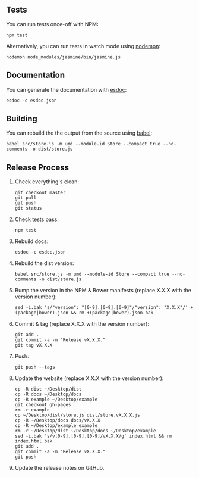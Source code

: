 ## Tests

You can run tests once-off with NPM:

```
npm test
```

Alternatively, you can run tests in watch mode using
[nodemon](http://nodemon.io):

```
nodemon node_modules/jasmine/bin/jasmine.js
```

## Documentation

You can generate the documentation with [esdoc](https://esdoc.org/):

```
esdoc -c esdoc.json
```

## Building

You can rebuild the the output from the source using
[babel](https://babeljs.io):

```
babel src/store.js -m umd --module-id Store --compact true --no-comments -o dist/store.js
```

## Release Process

1.  Check everything's clean:

    ```
    git checkout master
    git pull
    git push
    git status
    ```

2.  Check tests pass:

    ```
    npm test
    ```

3.  Rebuild docs:

    ```
    esdoc -c esdoc.json
    ```

4. Rebuild the dist version:

    ```
    babel src/store.js -m umd --module-id Store --compact true --no-comments -o dist/store.js
    ```

5.  Bump the version in the NPM & Bower manifests (replace X.X.X with the version number):

    ```
    sed -i.bak 's/"version": "[0-9].[0-9].[0-9]"/"version": "X.X.X"/' +(package|bower).json && rm +(package|bower).json.bak
    ```

6.  Commit & tag (replace X.X.X with the version number):

    ```
    git add .
    git commit -a -m "Release vX.X.X."
    git tag vX.X.X
    ```

7.  Push:

    ```
    git push --tags
    ```

8.  Update the website (replace X.X.X with the version number):

    ```
    cp -R dist ~/Desktop/dist
    cp -R docs ~/Desktop/docs
    cp -R example ~/Desktop/example
    git checkout gh-pages
    rm -r example
    cp ~/Desktop/dist/store.js dist/store.vX.X.X.js
    cp -R ~/Desktop/docs docs/vX.X.X
    cp -R ~/Desktop/example example
    rm -r ~/Desktop/dist ~/Desktop/docs ~/Desktop/example
    sed -i.bak 's/v[0-9].[0-9].[0-9]/vX.X.X/g' index.html && rm index.html.bak
    git add .
    git commit -a -m "Release vX.X.X."
    git push
    ```

9.  Update the release notes on GitHub.
